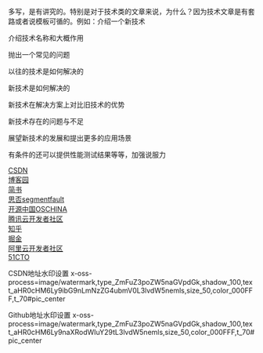 
多写，是有讲究的。特别是对于技术类的文章来说，为什么？因为技术文章是有套路或者说模板可循的。例如：介绍一个新技术

介绍技术名称和大概作用

抛出一个常见的问题

以往的技术是如何解决的

新技术是如何解决的

新技术在解决方案上对比旧技术的优势

新技术存在的问题与不足

展望新技术的发展和提出更多的应用场景

有条件的还可以提供性能测试结果等等，加强说服力





[CSDN](https://blog.csdn.net/youngzil)  
[博客园](https://www.cnblogs.com/youngzil/p/)  
[简书](https://www.jianshu.com/u/6b1c28786d01)  
[思否segmentfault](https://segmentfault.com/u/youngzil/articles)  
[开源中国OSCHINA](https://my.oschina.net/youngzil)  
[腾讯云开发者社区](https://cloud.tencent.com/developer/user/4258264)  
[知乎](https://www.zhihu.com/people/youngzil)  
[掘金](https://juejin.cn/user/1046390801185517)  
[阿里云开发者社区](https://developer.aliyun.com/my?spm=a2c6h.13148508.0.0.6f714f0eHF40c4#/article?_k=mrfeja)  
[51CTO](https://blog.51cto.com/7617164)  


CSDN地址水印设置
x-oss-process=image/watermark,type_ZmFuZ3poZW5naGVpdGk,shadow_100,text_aHR0cHM6Ly9ibG9nLmNzZG4ubmV0L3lvdW5nemls,size_50,color_000FFF,t_70#pic_center


Github地址水印设置
x-oss-process=image/watermark,type_ZmFuZ3poZW5naGVpdGk,shadow_100,text_aHR0cHM6Ly9naXRodWIuY29tL3lvdW5nemls,size_50,color_000FFF,t_70#pic_center


